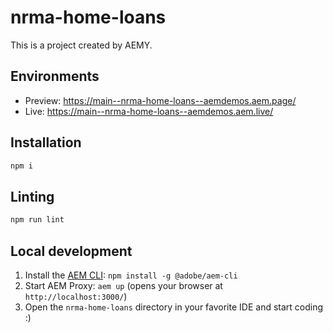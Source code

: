 # nrma-home-loans

This is a project created by AEMY.

## Environments

- Preview: https://main--nrma-home-loans--aemdemos.aem.page/
- Live: https://main--nrma-home-loans--aemdemos.aem.live/

## Installation

```sh
npm i
```

## Linting

```sh
npm run lint
```

## Local development

1. Install the [AEM CLI](https://github.com/adobe/helix-cli): `npm install -g @adobe/aem-cli`
1. Start AEM Proxy: `aem up` (opens your browser at `http://localhost:3000/`)
1. Open the `nrma-home-loans` directory in your favorite IDE and start coding :)